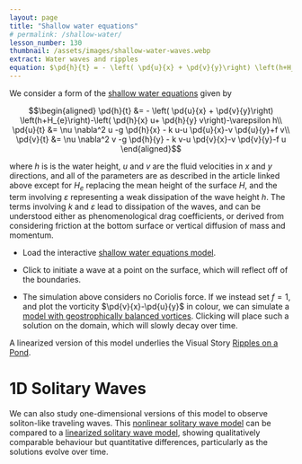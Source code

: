 ```yaml
---
layout: page
title: "Shallow water equations"
# permalink: /shallow-water/
lesson_number: 130
thumbnail: /assets/images/shallow-water-waves.webp
extract: Water waves and ripples
equation: $\pd{h}{t} = - \left( \pd{u}{x} + \pd{v}{y}\right) \left(h+H_{e}\right)-\left( \pd{h}{x} u+ \pd{h}{y} v\right)$, $\pd{\v{u}}{t} = \nu \nabla^2  {\v{u}} -g \vnabla h - k {\v{u}}-({\v{u}}\cdot \vnabla){\v{u}}+\v{f}\times \v{u}$
---
```


We consider a form of the [shallow water equations](https://en.wikipedia.org/wiki/Shallow_water_equations) given by

$$\begin{aligned}
      \pd{h}{t} &= - \left( \pd{u}{x} +  \pd{v}{y}\right) \left(h+H_{e}\right)-\left( \pd{h}{x} u+ \pd{h}{y} v\right)-\varepsilon h\\
      \pd{u}{t} &= \nu \nabla^2  u -g \pd{h}{x} - k u-u  \pd{u}{x}-v  \pd{u}{y}+f v\\
      \pd{v}{t} &= \nu \nabla^2  v -g  \pd{h}{y} - k v-u  \pd{v}{x}-v  \pd{v}{y}-f u
    \end{aligned}$$
    
where $h$ is is the water height, $u$ and $v$ are the fluid velocities in $x$ and $y$ directions, and all of the parameters are as described in the article linked above except for $H_e$ replacing the mean height of the surface $H$, and the term involving $\varepsilon$ representing a weak dissipation of the wave height $h$. The terms involving $k$ and $\varepsilon$ lead to dissipation of the waves, and can be understood either as phenomenological drag coefficients, or derived from considering friction at the bottom surface or vertical diffusion of mass and momentum.

* Load the interactive [shallow water equations model](/sim/?preset=ShallowWaterEqns).

* Click to initiate a wave at a point on the surface, which will reflect off of the boundaries.

* The simulation above considers no Coriolis force. If we instead set $f=1$, and plot the vorticity $\pd{v}{x}-\pd{u}{y}$ in colour, we can simulate a [model with geostrophically balanced vortices](/sim/?preset=ShallowWaterEqnsVorticalSolitons). Clicking will place such a solution on the domain, which will slowly decay over time.

A linearized version of this model underlies the Visual Story [Ripples on a Pond](/visual-stories/ripples).

# 1D Solitary Waves

We can also study one-dimensional versions of this model to observe soliton-like traveling waves. This [nonlinear solitary wave model](/sim/?preset=1DShallowWaterEqns) can be compared to a [linearized solitary wave model](/sim/?preset=1DLinearizedShallowWaterEqns), showing qualitatively comparable behaviour but quantitative differences, particularly as the solutions evolve over time.
